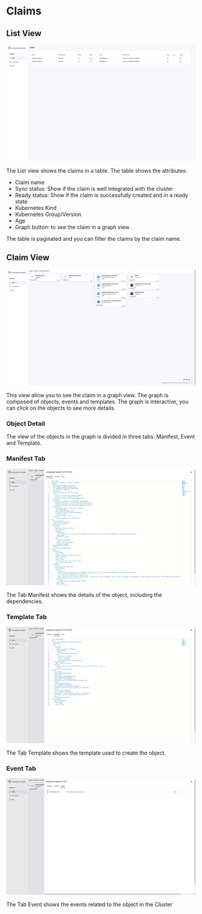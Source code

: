 # Claims

## List View

![View Claims - List](./view-claims_list.png)

The List view shows the claims in a table. The table shows the attributes:

* Claim name
* Sync status: Show if the claim is well integrated with the cluster
* Ready status: Show if the claim is successfully created and in a ready state
* Kubernetes Kind
* Kubernetes Group/Version
* Age
* Graph button: to see the claim in a graph view

The table is paginated and you can filter the claims by the claim name.

## Claim View

![View Claims](./view-claims.png)

This view allow you to see the claim in a graph view. The graph is composed of objects, events and templates. The graph is interactive, you can click on the objects to see more details.

### Object Detail

The view of the objects in the graph is divided in three tabs: Manifest, Event and Template.

### Manifest Tab

![View Claims - Objects - Tab Manifest](./view-claims_object_tab-manifest.png)

The Tab Manifest shows the details of the object, including the dependencies.

### Template Tab

![View Claims - Objects - Tab Template](./view-claims_object_tab-template.png)

The Tab Template shows the template used to create the object.

### Event Tab

![View Claims - Objects - Tab Event](./view-claims_object_tab-event.png)

The Tab Event shows the events related to the object in the Cluster

